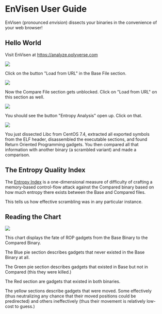 # EnVisen User Guide

EnVisen (pronounced *envision*) dissects your binaries in the convenience of your web browser!

## Hello World

Visit EnVisen at https://analyze.polyverse.com

![](screenshots/envisen_base.png)

Click on the button "Load from URL" in the Base File section.

![](screenshots/envisen_one_file.png)

Now the Compare File section gets unblocked. Click on "Load from URL"
on this section as well.

![](screenshots/envisen_two_files.png)

You should see the button "Entropy Analysis" open up. Click on that.

![](screenshots/envisen_entropy_analysis.png)

You just dissected Libc from CentOS 7.4, extracted all exported symbols
from the ELF header, disassembled the executable sections, and found
Return Oriented Programming gadgets. You then compared all that information
with another binary (a scrambled variant) and made a comparison.

## The Entropy Quality Index

The [Entropy Index](entropy-index.md) is a one-dimensional measure
of difficulty of crafting a memory-based control-flow attack against the Compared binary
based on how much entropy there exists between the Base and Compared files.

This tells us how effective scrambling was in any particular instance.

## Reading the Chart

![](screenshots/envisen_gadget_fate.png)

This chart displays the fate of ROP gadgets from the Base Binary to the
Compared Binary.

The Blue pie section describes gadgets that never existed
in the Base Binary at all.

The Green pie section describes gadgets that
existed in Base but not in Compared (this they were killed.)

The Red section are gadgets that existed in both binaries.

The yellow sections describe gadgets that were moved. Some effectively (thus
neutralizing any chance that their moved positions could be predirected)
and others ineffectively (thus their movement is relatively low-cost to guess.)
